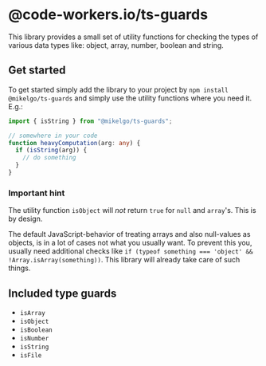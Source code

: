 # @code-workers.io/ts-guards

This library provides a small set of utility functions for checking the types of various
data types like: object, array, number, boolean and string.

## Get started

To get started simply add the library to your project by `npm install @mikelgo/ts-guards` and simply
use the utility functions where you need it. E.g.:

```typescript
import { isString } from "@mikelgo/ts-guards";

// somewhere in your code
function heavyComputation(arg: any) {
  if (isString(arg)) {
    // do something
  }
}
```

### Important hint
The utility function `isObject` will *not* return `true` for `null` and `array`'s. This is by design.

The default JavaScript-behavior of treating arrays and also null-values as objects, is in a lot of
cases not what you usually want. To prevent this you, usually need additional checks like
`if (typeof something === 'object' && !Array.isArray(something))`. This library will already take care of such things.

## Included type guards
* `isArray`
* `isObject`
* `isBoolean`
* `isNumber`
* `isString`
* `isFile`
